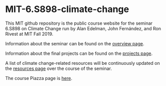 # MIT-6.S898-climate-change

This MIT github repository is the public course website for the seminar 6.S898
on Climate Change run by Alan Edelman, John Fern&#xE1;ndez, and Ron Rivest at MIT Fall 2019.

Information about the seminar can be found on the [overview page](https://github.com/ron-rivest/MIT-6.S898-climate-change/blob/master/overview.md).

Information about the final projects can be found on the [projects page](https://github.com/ron-rivest/MIT-6.S898-climate-change/blob/master/projects.md).

A list of climate change-related resources will be continuously updated on the [resources page](https://github.com/ron-rivest/MIT-6.S898-climate-change/blob/master/resources.md) over the course of the seminar.

The course Piazza page is [here](https://piazza.com/mit/fall2019/6s898/home).
